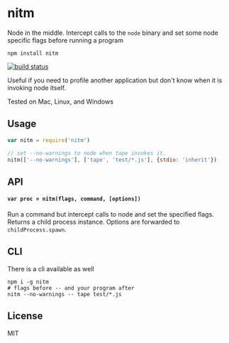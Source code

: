 # nitm

Node in the middle. Intercept calls to the `node` binary and set some node specific
flags before running a program

```
npm install nitm
```

[![build status](https://travis-ci.org/mafintosh/nitm.svg?branch=master)](https://travis-ci.org/mafintosh/nitm)

Useful if you need to profile another application but don't know when it is invoking node itself.

Tested on Mac, Linux, and Windows

## Usage

``` js
var nitm = require('nitm')

// set --no-warnings to node when tape invokes it.
nitm(['--no-warnings'], ['tape', 'test/*.js'], {stdio: 'inherit'})
```

## API

#### `var proc = nitm(flags, command, [options])`

Run a command but intercept calls to node and set the specified flags.
Returns a child process instance. Options are forwarded to `childProcess.spawn`.

## CLI

There is a cli available as well

```
npm i -g nitm
# flags before -- and your program after
nitm --no-warnings -- tape test/*.js
```

## License

MIT
